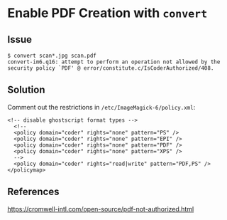 # Enable PDF Creation with `convert`

## Issue

    $ convert scan*.jpg scan.pdf
    convert-im6.q16: attempt to perform an operation not allowed by the security policy `PDF' @ error/constitute.c/IsCoderAuthorized/408.

## Solution

Comment out the restrictions in `/etc/ImageMagick-6/policy.xml`:

```
<!-- disable ghostscript format types -->
  <!--
  <policy domain="coder" rights="none" pattern="PS" />
  <policy domain="coder" rights="none" pattern="EPI" />
  <policy domain="coder" rights="none" pattern="PDF" />
  <policy domain="coder" rights="none" pattern="XPS" />
  -->
  <policy domain="coder" rights="read|write" pattern="PDF,PS" />
</policymap> 
```

## References

<https://cromwell-intl.com/open-source/pdf-not-authorized.html>
